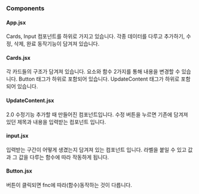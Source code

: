 ### Components

#### App.jsx

Cards, Input 컴포넌트를 하위로 가지고 있습니다.
각종 데이터를 다루고 추가하기, 수정, 삭제, 완료 동작기능이 담겨져 있습니다.

#### Cards.jsx

각 카드들의 구조가 담겨져 있습니다.
요소와 함수 2가지를 통해 내용을 변경할 수 있습니다.
Button 태그가 하위로 포함되어 있습니다.
UpdateContent 태그가 하위로 포함되어 있습니다.

#### UpdateContent.jsx

2.0 수정기능 추가할 때 만들어진 컴포넌트입니다.
수정 버튼을 누르면 기존에 담겨져 있던 제목과 내용을 입력받는 컴포넌트 입니다.

#### input.jsx

입력받는 구간이 어떻게 생겼는지 담겨져 있는 컴포넌트 입니다.
라벨을 붙일 수 있고 값과 그 값을 다루는 함수에 따라 작동하게 됩니다.

#### Button.jsx

버튼이 클릭되면 fnc에 따라(함수)동작하는 것이 다릅니다.

